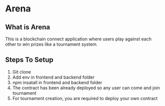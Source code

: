 # Arena

## What is Arena
This is a blockchain connect application where users play against each other to win prizes like a tournament system. 


## Steps To Setup
1. Git clone
2. Add env in frontend and backend folder
3. npm insatall in frontend and backend folder
4. The contract has been already deployed so any user can come and join tournament
5. For tournament creation, you are required to deploy your own contract

